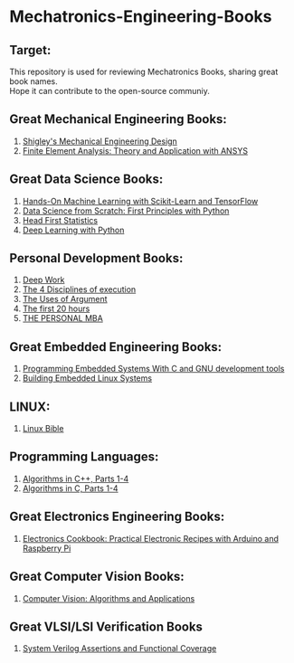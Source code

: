 # Mechatronics-Engineering-Books

## Target:

This repository is used for reviewing Mechatronics Books, sharing great book names.  
Hope it can contribute to the open-source communiy.

## Great Mechanical Engineering Books:

1. [Shigley's Mechanical Engineering Design](https://www.academia.edu/22020828/Shigleys_Mechanical_Engineering_Design_9th_Edition)
2. [Finite Element Analysis: Theory and Application with ANSYS](https://www.amazon.com/Finite-Element-Analysis-Theory-Application/dp/0133840808)

## Great Data Science Books:

1. [Hands-On Machine Learning with Scikit-Learn and TensorFlow](https://www.oreilly.com/library/view/hands-on-machine-learning/9781491962282/)
2. [Data Science from Scratch: First Principles with Python](https://www.amazon.com/Data-Science-Scratch-Principles-Python/dp/149190142X)
3. [Head First Statistics](https://www.amazon.in/First-Statistics-Brain-Friendly-Guide/dp/0596527586#:~:text=Head%20First%20Statistics%20is%20ideal,Placement%20(AP)%20Statistics%20Exam.&text=Explore%20real%2Dworld%20scenarios%2C%20ranging,bring%20statistical%20principles%20to%20life)
4. [Deep Learning with Python](https://www.manning.com/books/deep-learning-with-python#toc)

## Personal Development Books:

1. [Deep Work](https://www.calnewport.com/books/deep-work/)
2. [The 4 Disciplines of execution](https://www.amazon.com/gp/product/1451627068/ref=as_li_tl?ie=UTF8&camp=1789&creative=9325&creativeASIN=1451627068&linkCode=as2&tag=produgame0d-20&linkId=35b2fe209ace4870a80c09ab6fa1c59a)
3. [The Uses of Argument](https://www.cambridge.org/core/books/uses-of-argument/26CF801BC12004587B66778297D5567C)
4. [The first 20 hours](https://first20hours.com/)
5. [THE PERSONAL MBA](https://personalmba.com/)

## Great Embedded Engineering Books:

1. [Programming Embedded Systems With C and GNU development tools](https://www.amazon.com/Programming-Embedded-Systems-Development-Tools-ebook/dp/B0043M52KO)
2. [Building Embedded Linux Systems](http://www.inf.furb.br/~maw/uclinux/O'reilly%20Building%20Embedded%20Linux%20Systems.pdf)

## LINUX:

1. [Linux Bible](https://www.wiley.com/en-us/Linux+Bible%2C+10th+Edition-p-9781119578895)

## Programming Languages:

1. [Algorithms in C++, Parts 1-4](https://www.amazon.com/Algorithms-Parts-1-4-Fundamentals-Structure/dp/0201350882)
2. [Algorithms in C, Parts 1-4](https://www.amazon.com/Algorithms-Parts-1-4-Fundamentals-Structures/dp/0201314525)

## Great Electronics Engineering Books:

1. [Electronics Cookbook: Practical Electronic Recipes with Arduino and Raspberry Pi](https://www.amazon.com/Electronics-Cookbook-Practical-Electronic-Raspberry-ebook/dp/B06XYH65YR)

## Great Computer Vision Books:

1. [Computer Vision:
Algorithms and Applications](https://books.google.com.vn/books?hl=vi&lr=&id=bXzAlkODwa8C&oi=fnd&pg=PR4&dq=Computer+Vision:+Algorithms+and+Applications+by+Richard+Szeliski+and+look+for+the+papers+referenced+there.&ots=g-Y7cYnFHB&sig=ulC1S6E4G-cQqXF7q8HIcwpRFq8&redir_esc=y#v=onepage&q=Computer%20Vision%3A%20Algorithms%20and%20Applications%20by%20Richard%20Szeliski%20and%20look%20for%20the%20papers%20referenced%20there.&f=false)

## Great VLSI/LSI Verification Books

1. [System Verilog Assertions and Functional Coverage](https://www.springer.com/gp/book/9783030247362)
